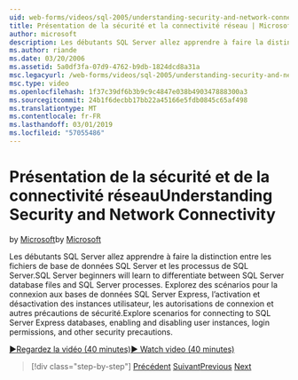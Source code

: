 ```yaml
---
uid: web-forms/videos/sql-2005/understanding-security-and-network-connectivity
title: Présentation de la sécurité et la connectivité réseau | Microsoft Docs
author: microsoft
description: Les débutants SQL Server allez apprendre à faire la distinction entre les fichiers de base de données SQL Server et les processus de SQL Server. Explorer des scénarios pour la connexion à SQL Server E....
ms.author: riande
ms.date: 03/20/2006
ms.assetid: 5a0df3fa-07d9-4762-b9db-1824dcd8a31a
msc.legacyurl: /web-forms/videos/sql-2005/understanding-security-and-network-connectivity
msc.type: video
ms.openlocfilehash: 1f37c39df6b3b9c9c4847e038b490347888300a3
ms.sourcegitcommit: 24b1f6decbb17bb22a45166e5fdb0845c65af498
ms.translationtype: MT
ms.contentlocale: fr-FR
ms.lasthandoff: 03/01/2019
ms.locfileid: "57055486"
---
```

<a name="understanding-security-and-network-connectivity"></a><span data-ttu-id="5842d-104">Présentation de la sécurité et de la connectivité réseau</span><span class="sxs-lookup"><span data-stu-id="5842d-104">Understanding Security and Network Connectivity</span></span>
====================
<span data-ttu-id="5842d-105">by [Microsoft](https://github.com/microsoft)</span><span class="sxs-lookup"><span data-stu-id="5842d-105">by [Microsoft](https://github.com/microsoft)</span></span>

<span data-ttu-id="5842d-106">Les débutants SQL Server allez apprendre à faire la distinction entre les fichiers de base de données SQL Server et les processus de SQL Server.</span><span class="sxs-lookup"><span data-stu-id="5842d-106">SQL Server beginners will learn to differentiate between SQL Server database files and SQL Server processes.</span></span> <span data-ttu-id="5842d-107">Explorez des scénarios pour la connexion aux bases de données SQL Server Express, l’activation et désactivation des instances utilisateur, les autorisations de connexion et autres précautions de sécurité.</span><span class="sxs-lookup"><span data-stu-id="5842d-107">Explore scenarios for connecting to SQL Server Express databases, enabling and disabling user instances, login permissions, and other security precautions.</span></span>

[<span data-ttu-id="5842d-108">&#9654;Regardez la vidéo (40 minutes)</span><span class="sxs-lookup"><span data-stu-id="5842d-108">&#9654; Watch video (40 minutes)</span></span>](https://channel9.msdn.com/Blogs/ASP-NET-Site-Videos/understanding-security-and-network-connectivity)

> [!div class="step-by-step"]
> <span data-ttu-id="5842d-109">[Précédent](more-structured-query-language.md)
> [Suivant](connecting-your-web-application-to-sql-server-2005-express-edition.md)</span><span class="sxs-lookup"><span data-stu-id="5842d-109">[Previous](more-structured-query-language.md)
[Next](connecting-your-web-application-to-sql-server-2005-express-edition.md)</span></span>
